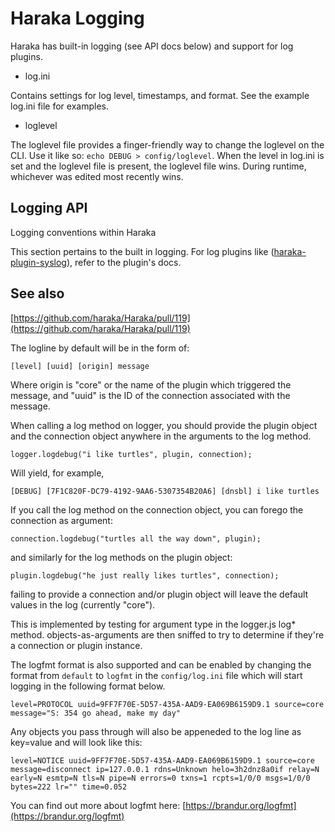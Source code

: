 # Haraka Logging

Haraka has built-in logging (see API docs below) and support for log plugins.

* log.ini

Contains settings for log level, timestamps, and format. See the example log.ini file for examples.

* loglevel

The loglevel file provides a finger-friendly way to change the loglevel on the CLI. Use it like so: `echo DEBUG > config/loglevel`. When the level in log.ini is set and the loglevel file is present, the loglevel file wins. During runtime, whichever was edited most recently wins.


## Logging API

Logging conventions within Haraka

This section pertains to the built in logging. For log plugins like ([haraka-plugin-syslog](https://github.com/haraka/haraka-plugin-syslog)), refer to the plugin's docs.

See also
------------------
[https://github.com/haraka/Haraka/pull/119](https://github.com/haraka/Haraka/pull/119)

The logline by default will be in the form of:

    [level] [uuid] [origin] message

Where origin is "core" or the name of the plugin which
triggered the message, and "uuid" is the ID of the
connection associated with the message.

When calling a log method on logger, you should provide the
plugin object and the connection object anywhere in the arguments
to the log method.

    logger.logdebug("i like turtles", plugin, connection);

Will yield, for example,

    [DEBUG] [7F1C820F-DC79-4192-9AA6-5307354B20A6] [dnsbl] i like turtles

If you call the log method on the connection object, you can
forego the connection as argument:

    connection.logdebug("turtles all the way down", plugin);

and similarly for the log methods on the plugin object:

    plugin.logdebug("he just really likes turtles", connection);

failing to provide a connection and/or plugin object will leave
the default values in the log (currently "core").

This is implemented by testing for argument type in
the logger.js log\* method. objects-as-arguments are then sniffed
to try to determine if they're a connection or plugin instance.

The logfmt format is also supported and can be enabled by changing the format
from `default` to `logfmt` in the `config/log.ini` file which will
start logging in the following format below.

    level=PROTOCOL uuid=9FF7F70E-5D57-435A-AAD9-EA069B6159D9.1 source=core message="S: 354 go ahead, make my day"

Any objects you pass through will also be appeneded to the log line as
key=value and will look like this:

    level=NOTICE uuid=9FF7F70E-5D57-435A-AAD9-EA069B6159D9.1 source=core message=disconnect ip=127.0.0.1 rdns=Unknown helo=3h2dnz8a0if relay=N early=N esmtp=N tls=N pipe=N errors=0 txns=1 rcpts=1/0/0 msgs=1/0/0 bytes=222 lr="" time=0.052

You can find out more about logfmt here: [https://brandur.org/logfmt](https://brandur.org/logfmt)
